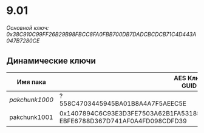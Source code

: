 # 9.01

###### Основной ключ: 0x38C910C99FF26B29B98FBCC8FA0FBB700DB7DADCBCDCB71C4D443A047B7280CE

## Динамические ключи

| Имя пака         | AES Ключ<br/>GUID                                                                                            |
|--------------|---------------------------------------------------------------------------------------------------------|
| *pakchunk1000* | ?<br/>558C4703445945BA01B8A4A7F5AEEC5E                                                                |
| pakchunk1001 | 0x1407894C6C93E3D3FE7503A62B1FA5318540C6EEEAB483E5A9268B011F39CEA2<br/>EBFE6788D367D741AF0A4FD098CDFD39 |
